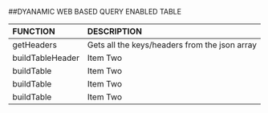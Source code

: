 ##DYANAMIC WEB BASED QUERY ENABLED TABLE

| FUNCTION             | DESCRIPTION                                                |
| :------------------- | :--------------------------------------------------------- |
| getHeaders           | Gets all the keys/headers from the json array              |
| buildTableHeader     | Item Two                                                   |
| buildTable           | Item Two              |
| buildTable           | Item Two              |
| buildTable           | Item Two              | 
